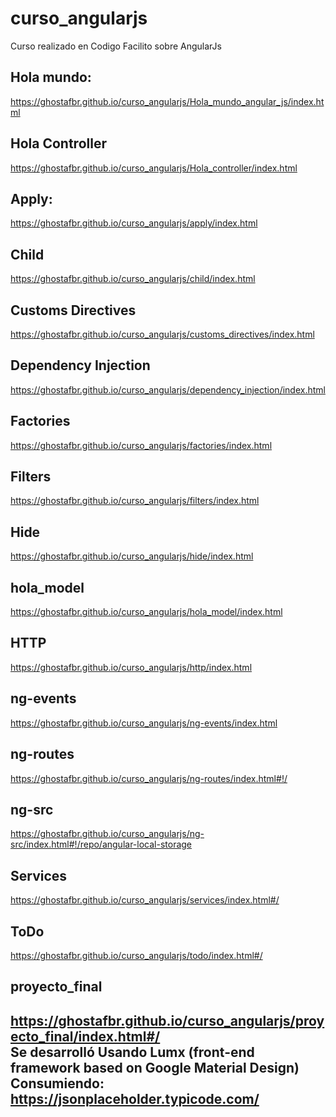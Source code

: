 # curso_angularjs
Curso realizado en Codigo Facilito sobre AngularJs

## Hola mundo: 
https://ghostafbr.github.io/curso_angularjs/Hola_mundo_angular_js/index.html

## Hola Controller
https://ghostafbr.github.io/curso_angularjs/Hola_controller/index.html

## Apply: 
https://ghostafbr.github.io/curso_angularjs/apply/index.html

## Child
https://ghostafbr.github.io/curso_angularjs/child/index.html

## Customs Directives
https://ghostafbr.github.io/curso_angularjs/customs_directives/index.html

## Dependency Injection
https://ghostafbr.github.io/curso_angularjs/dependency_injection/index.html

## Factories
https://ghostafbr.github.io/curso_angularjs/factories/index.html

## Filters
https://ghostafbr.github.io/curso_angularjs/filters/index.html

## Hide
https://ghostafbr.github.io/curso_angularjs/hide/index.html

## hola_model
https://ghostafbr.github.io/curso_angularjs/hola_model/index.html

## HTTP
https://ghostafbr.github.io/curso_angularjs/http/index.html

## ng-events
https://ghostafbr.github.io/curso_angularjs/ng-events/index.html

## ng-routes
https://ghostafbr.github.io/curso_angularjs/ng-routes/index.html#!/

## ng-src
https://ghostafbr.github.io/curso_angularjs/ng-src/index.html#!/repo/angular-local-storage

## Services
https://ghostafbr.github.io/curso_angularjs/services/index.html#/

## ToDo
https://ghostafbr.github.io/curso_angularjs/todo/index.html#/

## proyecto_final
https://ghostafbr.github.io/curso_angularjs/proyecto_final/index.html#/
<br>Se desarrolló Usando Lumx (front-end framework based on Google Material Design)
<br> Consumiendo: https://jsonplaceholder.typicode.com/
--------------------
